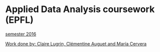 # Applied Data Analysis coursework (EPFL)

<a href="https://dlab.epfl.ch/teaching/fall2018/cs401/">

semester 2016

Work done by:
Claire Lugrin,
Clémentine Auguet and
María Cervera

